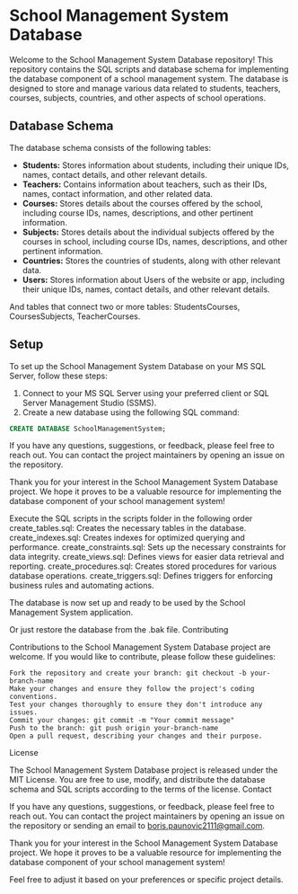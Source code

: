 # School Management System Database

Welcome to the School Management System Database repository! This repository contains the SQL scripts and database schema for implementing the database component of a school management system. The database is designed to store and manage various data related to students, teachers, courses, subjects, countries, and other aspects of school operations.

## Database Schema

The database schema consists of the following tables:

- **Students:** Stores information about students, including their unique IDs, names, contact details, and other relevant details.
- **Teachers:** Contains information about teachers, such as their IDs, names, contact information, and other related data.
- **Courses:** Stores details about the courses offered by the school, including course IDs, names, descriptions, and other pertinent information.
- **Subjects:** Stores details about the individual subjects offered by the courses in school, including course IDs, names, descriptions, and other pertinent information.
- **Countries:** Stores the countries of students, along with other relevant data.
- **Users:** Stores information about Users of the website or app, including their unique IDs, names, contact details, and other relevant details.

And tables that connect two or more tables: StudentsCourses, CoursesSubjects, TeacherCourses.

## Setup

To set up the School Management System Database on your MS SQL Server, follow these steps:

1. Connect to your MS SQL Server using your preferred client or SQL Server Management Studio (SSMS).
2. Create a new database using the following SQL command:

```sql
CREATE DATABASE SchoolManagementSystem;
```
If you have any questions, suggestions, or feedback, please feel free to reach out. You can contact the project maintainers by opening an issue on the repository.

Thank you for your interest in the School Management System Database project. We hope it proves to be a valuable resource for implementing the database component of your school management system!

  Execute the SQL scripts in the scripts folder in the following order
        create_tables.sql: Creates the necessary tables in the database.
        create_indexes.sql: Creates indexes for optimized querying and performance.
        create_constraints.sql: Sets up the necessary constraints for data integrity.
        create_views.sql: Defines views for easier data retrieval and reporting.
        create_procedures.sql: Creates stored procedures for various database operations.
        create_triggers.sql: Defines triggers for enforcing business rules and automating actions.

The database is now set up and ready to be used by the School Management System application.

Or just restore the database from the .bak file.
Contributing

Contributions to the School Management System Database project are welcome. If you would like to contribute, please follow these guidelines:

    Fork the repository and create your branch: git checkout -b your-branch-name
    Make your changes and ensure they follow the project's coding conventions.
    Test your changes thoroughly to ensure they don't introduce any issues.
    Commit your changes: git commit -m "Your commit message"
    Push to the branch: git push origin your-branch-name
    Open a pull request, describing your changes and their purpose.

License

The School Management System Database project is released under the MIT License. You are free to use, modify, and distribute the database schema and SQL scripts according to the terms of the license.
Contact

If you have any questions, suggestions, or feedback, please feel free to reach out. You can contact the project maintainers by opening an issue on the repository or sending an email to boris.paunovic2111@gmail.com.

Thank you for your interest in the School Management System Database project. We hope it proves to be a valuable resource for implementing the database component of your school management system!


Feel free to adjust it based on your preferences or specific project details.

